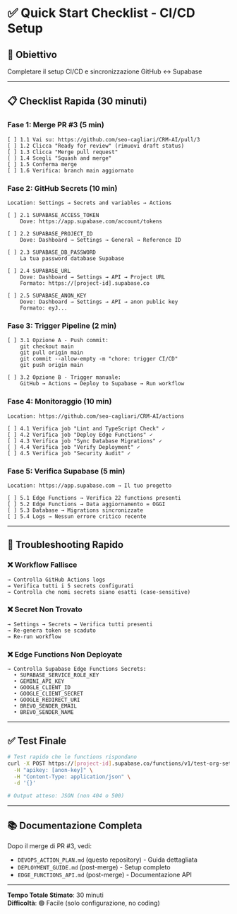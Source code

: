 # ✅ Quick Start Checklist - CI/CD Setup

## 🎯 Obiettivo
Completare il setup CI/CD e sincronizzazione GitHub ↔️ Supabase

---

## 📋 Checklist Rapida (30 minuti)

### Fase 1: Merge PR #3 (5 min)
```
[ ] 1.1 Vai su: https://github.com/seo-cagliari/CRM-AI/pull/3
[ ] 1.2 Clicca "Ready for review" (rimuovi draft status)
[ ] 1.3 Clicca "Merge pull request"
[ ] 1.4 Scegli "Squash and merge"
[ ] 1.5 Conferma merge
[ ] 1.6 Verifica: branch main aggiornato
```

### Fase 2: GitHub Secrets (10 min)
```
Location: Settings → Secrets and variables → Actions

[ ] 2.1 SUPABASE_ACCESS_TOKEN
    Dove: https://app.supabase.com/account/tokens
    
[ ] 2.2 SUPABASE_PROJECT_ID
    Dove: Dashboard → Settings → General → Reference ID
    
[ ] 2.3 SUPABASE_DB_PASSWORD
    La tua password database Supabase
    
[ ] 2.4 SUPABASE_URL
    Dove: Dashboard → Settings → API → Project URL
    Formato: https://[project-id].supabase.co
    
[ ] 2.5 SUPABASE_ANON_KEY
    Dove: Dashboard → Settings → API → anon public key
    Formato: eyJ...
```

### Fase 3: Trigger Pipeline (2 min)
```
[ ] 3.1 Opzione A - Push commit:
    git checkout main
    git pull origin main
    git commit --allow-empty -m "chore: trigger CI/CD"
    git push origin main

[ ] 3.2 Opzione B - Trigger manuale:
    GitHub → Actions → Deploy to Supabase → Run workflow
```

### Fase 4: Monitoraggio (10 min)
```
Location: https://github.com/seo-cagliari/CRM-AI/actions

[ ] 4.1 Verifica job "Lint and TypeScript Check" ✓
[ ] 4.2 Verifica job "Deploy Edge Functions" ✓
[ ] 4.3 Verifica job "Sync Database Migrations" ✓
[ ] 4.4 Verifica job "Verify Deployment" ✓
[ ] 4.5 Verifica job "Security Audit" ✓
```

### Fase 5: Verifica Supabase (5 min)
```
Location: https://app.supabase.com → Il tuo progetto

[ ] 5.1 Edge Functions → Verifica 22 functions presenti
[ ] 5.2 Edge Functions → Data aggiornamento = OGGI
[ ] 5.3 Database → Migrations sincronizzate
[ ] 5.4 Logs → Nessun errore critico recente
```

---

## 🚨 Troubleshooting Rapido

### ❌ Workflow Fallisce
```
→ Controlla GitHub Actions logs
→ Verifica tutti i 5 secrets configurati
→ Controlla che nomi secrets siano esatti (case-sensitive)
```

### ❌ Secret Non Trovato
```
→ Settings → Secrets → Verifica tutti presenti
→ Re-genera token se scaduto
→ Re-run workflow
```

### ❌ Edge Functions Non Deployate
```
→ Controlla Supabase Edge Functions Secrets:
  • SUPABASE_SERVICE_ROLE_KEY
  • GEMINI_API_KEY
  • GOOGLE_CLIENT_ID
  • GOOGLE_CLIENT_SECRET
  • GOOGLE_REDIRECT_URI
  • BREVO_SENDER_EMAIL
  • BREVO_SENDER_NAME
```

---

## ✅ Test Finale

```bash
# Test rapido che le functions rispondano
curl -X POST https://[project-id].supabase.co/functions/v1/test-org-settings \
  -H "apikey: [anon-key]" \
  -H "Content-Type: application/json" \
  -d '{}'

# Output atteso: JSON (non 404 o 500)
```

---

## 📚 Documentazione Completa

Dopo il merge di PR #3, vedi:
- `DEVOPS_ACTION_PLAN.md` (questo repository) - Guida dettagliata
- `DEPLOYMENT_GUIDE.md` (post-merge) - Setup completo
- `EDGE_FUNCTIONS_API.md` (post-merge) - Documentazione API

---

**Tempo Totale Stimato**: 30 minuti  
**Difficoltà**: 🟢 Facile (solo configurazione, no coding)
